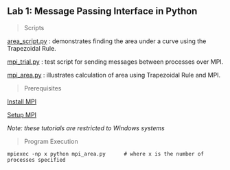 ## Lab 1: Message Passing Interface in Python

> Scripts

[area_script.py](https://github.com/AllanVikiru/DistributedObjectsWebServices/blob/main/MPI-Lab/area_script.py) : demonstrates finding the area under a curve using the Trapezoidal Rule.
  
[mpi_trial.py](https://github.com/AllanVikiru/DistributedObjectsWebServices/blob/main/MPI-Lab/mpi_trial.py) : test script for sending messages between processes over MPI.

[mpi_area.py](https://github.com/AllanVikiru/DistributedObjectsWebServices/blob/main/MPI-Lab/mpi_area.py) : illustrates calculation of area using Trapezoidal Rule and MPI. 

> Prerequisites

[Install MPI](https://www.microsoft.com/en-us/download/details.aspx?id=57467) 

[Setup MPI](https://nyu-cds.github.io/python-mpi/setup/)

*Note: these tutorials are restricted to Windows systems*

> Program Execution

```
mpiexec -np x python mpi_area.py      # where x is the number of processes specified
```



